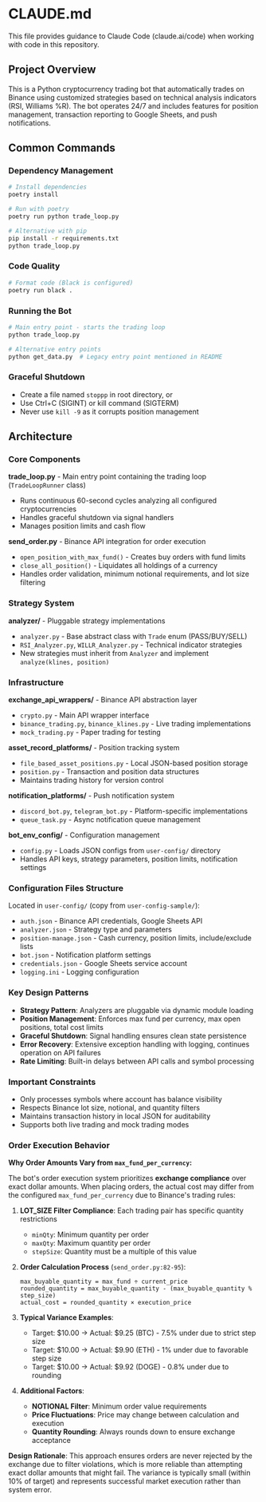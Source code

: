 # CLAUDE.md

This file provides guidance to Claude Code (claude.ai/code) when working with code in this repository.

## Project Overview

This is a Python cryptocurrency trading bot that automatically trades on Binance using customized strategies based on technical analysis indicators (RSI, Williams %R). The bot operates 24/7 and includes features for position management, transaction reporting to Google Sheets, and push notifications.

## Common Commands

### Dependency Management
```bash
# Install dependencies
poetry install

# Run with poetry
poetry run python trade_loop.py

# Alternative with pip
pip install -r requirements.txt
python trade_loop.py
```

### Code Quality
```bash
# Format code (Black is configured)
poetry run black .
```

### Running the Bot
```bash
# Main entry point - starts the trading loop
python trade_loop.py

# Alternative entry points
python get_data.py  # Legacy entry point mentioned in README
```

### Graceful Shutdown
- Create a file named `stoppp` in root directory, or
- Use Ctrl+C (SIGINT) or kill command (SIGTERM)
- Never use `kill -9` as it corrupts position management

## Architecture

### Core Components

**trade_loop.py** - Main entry point containing the trading loop (`TradeLoopRunner` class)
- Runs continuous 60-second cycles analyzing all configured cryptocurrencies
- Handles graceful shutdown via signal handlers
- Manages position limits and cash flow

**send_order.py** - Binance API integration for order execution
- `open_position_with_max_fund()` - Creates buy orders with fund limits
- `close_all_position()` - Liquidates all holdings of a currency
- Handles order validation, minimum notional requirements, and lot size filtering

### Strategy System

**analyzer/** - Pluggable strategy implementations
- `analyzer.py` - Base abstract class with `Trade` enum (PASS/BUY/SELL)
- `RSI_Analyzer.py`, `WILLR_Analyzer.py` - Technical indicator strategies
- New strategies must inherit from `Analyzer` and implement `analyze(klines, position)`

### Infrastructure

**exchange_api_wrappers/** - Binance API abstraction layer
- `crypto.py` - Main API wrapper interface
- `binance_trading.py`, `binance_klines.py` - Live trading implementations
- `mock_trading.py` - Paper trading for testing

**asset_record_platforms/** - Position tracking system
- `file_based_asset_positions.py` - Local JSON-based position storage
- `position.py` - Transaction and position data structures
- Maintains trading history for version control

**notification_platforms/** - Push notification system
- `discord_bot.py`, `telegram_bot.py` - Platform-specific implementations
- `queue_task.py` - Async notification queue management

**bot_env_config/** - Configuration management
- `config.py` - Loads JSON configs from `user-config/` directory
- Handles API keys, strategy parameters, position limits, notification settings

### Configuration Files Structure
Located in `user-config/` (copy from `user-config-sample/`):
- `auth.json` - Binance API credentials, Google Sheets API
- `analyzer.json` - Strategy type and parameters
- `position-manage.json` - Cash currency, position limits, include/exclude lists
- `bot.json` - Notification platform settings
- `credentials.json` - Google Sheets service account
- `logging.ini` - Logging configuration

### Key Design Patterns

- **Strategy Pattern**: Analyzers are pluggable via dynamic module loading
- **Position Management**: Enforces max fund per currency, max open positions, total cost limits
- **Graceful Shutdown**: Signal handling ensures clean state persistence
- **Error Recovery**: Extensive exception handling with logging, continues operation on API failures
- **Rate Limiting**: Built-in delays between API calls and symbol processing

### Important Constraints
- Only processes symbols where account has balance visibility
- Respects Binance lot size, notional, and quantity filters
- Maintains transaction history in local JSON for auditability
- Supports both live trading and mock trading modes

### Order Execution Behavior

**Why Order Amounts Vary from `max_fund_per_currency`:**

The bot's order execution system prioritizes **exchange compliance** over exact dollar amounts. When placing orders, the actual cost may differ from the configured `max_fund_per_currency` due to Binance's trading rules:

1. **LOT_SIZE Filter Compliance**: Each trading pair has specific quantity restrictions
   - `minQty`: Minimum quantity per order
   - `maxQty`: Maximum quantity per order  
   - `stepSize`: Quantity must be a multiple of this value

2. **Order Calculation Process** (`send_order.py:82-95`):
   ```
   max_buyable_quantity = max_fund ÷ current_price
   rounded_quantity = max_buyable_quantity - (max_buyable_quantity % step_size)
   actual_cost = rounded_quantity × execution_price
   ```

3. **Typical Variance Examples**:
   - Target: $10.00 → Actual: $9.25 (BTC) - 7.5% under due to strict step size
   - Target: $10.00 → Actual: $9.90 (ETH) - 1% under due to favorable step size
   - Target: $10.00 → Actual: $9.92 (DOGE) - 0.8% under due to rounding

4. **Additional Factors**:
   - **NOTIONAL Filter**: Minimum order value requirements
   - **Price Fluctuations**: Price may change between calculation and execution
   - **Quantity Rounding**: Always rounds down to ensure exchange acceptance

**Design Rationale**: This approach ensures orders are never rejected by the exchange due to filter violations, which is more reliable than attempting exact dollar amounts that might fail. The variance is typically small (within 10% of target) and represents successful market execution rather than system error.